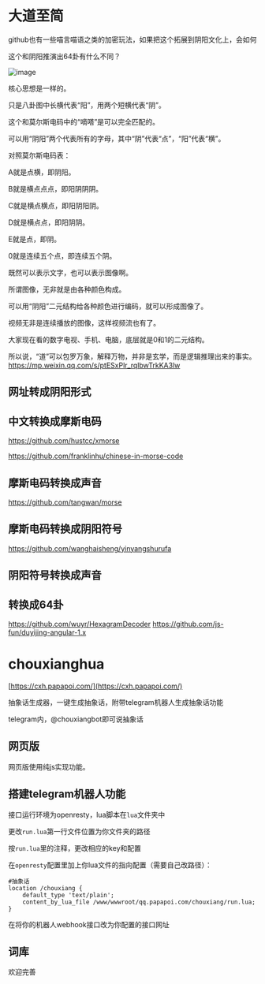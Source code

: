 # 大道至简

github也有一些喵言喵语之类的加密玩法，如果把这个拓展到阴阳文化上，会如何


这个和阴阳推演出64卦有什么不同？

![image](https://user-images.githubusercontent.com/2363295/233770525-3cf1ef00-b452-44b2-8523-33c57dc328c2.png)

核心思想是一样的。

         

只是八卦图中长横代表“阳”，用两个短横代表“阴”。

这个和莫尔斯电码中的“嘀嗒”是可以完全匹配的。

         

可以用“阴阳”两个代表所有的字母，其中“阴”代表“点”，“阳”代表“横”。

对照莫尔斯电码表：

A就是点横，即阴阳。

B就是横点点点，即阳阴阴阴。

C就是横点横点，即阳阴阳阴。

D就是横点点，即阳阴阴。

E就是点，即阴。

0就是连续五个点，即连续五个阴。

既然可以表示文字，也可以表示图像啊。

         

所谓图像，无非就是由各种颜色构成。

可以用“阴阳”二元结构给各种颜色进行编码，就可以形成图像了。

视频无非是连续播放的图像，这样视频流也有了。

         

大家现在看的数字电视、手机、电脑，底层就是0和1的二元结构。

         

所以说，“道”可以包罗万象，解释万物，并非是玄学，而是逻辑推理出来的事实。
https://mp.weixin.qq.com/s/ptESxPlr_rqlbwTrkKA3lw

## 网址转成阴阳形式


## 中文转换成摩斯电码

https://github.com/hustcc/xmorse

https://github.com/franklinhu/chinese-in-morse-code



## 摩斯电码转换成声音
https://github.com/tangwan/morse

## 摩斯电码转换成阴阳符号

https://github.com/wanghaisheng/yinyangshurufa

## 阴阳符号转换成声音

## 转换成64卦

https://github.com/wuyr/HexagramDecoder
https://github.com/js-fun/duyijing-angular-1.x

# chouxianghua

[https://cxh.papapoi.com/](https://cxh.papapoi.com/)

抽象话生成器，一键生成抽象话，附带telegram机器人生成抽象话功能

telegram内，@chouxiangbot即可说抽象话

## 网页版

网页版使用纯js实现功能。

## 搭建telegram机器人功能

接口运行环境为openresty，lua脚本在`lua`文件夹中

更改`run.lua`第一行文件位置为你文件夹的路径

按`run.lua`里的注释，更改相应的key和配置

在`openresty`配置里加上你lua文件的指向配置（需要自己改路径）：

```nginx
#抽象话
location /chouxiang {
    default_type 'text/plain';
    content_by_lua_file /www/wwwroot/qq.papapoi.com/chouxiang/run.lua;
}
```

在将你的机器人webhook接口改为你配置的接口网址

## 词库

欢迎完善
